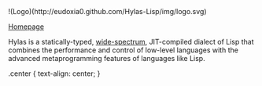 <div class="center">!(Logo)(http://eudoxia0.github.com/Hylas-Lisp/img/logo.svg)</div>

[Homepage](http://eudoxia0.github.com/Hylas-Lisp/)

Hylas is a statically-typed, [wide-spectrum](http://en.wikipedia.org/wiki/Wide-spectrum_language), JIT-compiled dialect of Lisp that combines the performance and control of low-level languages with the advanced metaprogramming features of languages like Lisp.

.center {
  text-align: center;
}
